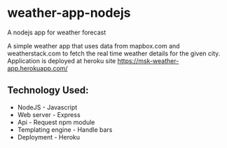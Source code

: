 # weather-app-nodejs
A nodejs app for weather forecast

A simple weather app that uses data from mapbox.com and weatherstack.com to fetch the real time weather details for the given city.
Application is deployed at heroku site https://msk-weather-app.herokuapp.com/

## Technology Used:
- NodeJS - Javascript
- Web server - Express
- Api - Request npm module
- Templating engine - Handle bars
- Deployment - Heroku
